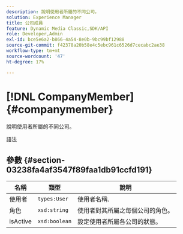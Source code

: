 ```yaml
---
description: 說明使用者所屬的不同公司。
solution: Experience Manager
title: 公司成員
feature: Dynamic Media Classic,SDK/API
role: Developer,Admin
exl-id: bce5e6a2-b866-4a54-8e0b-9bc99bf12988
source-git-commit: f42378a20b58e4c5ebc961c6526d7cecabc2ae38
workflow-type: tm+mt
source-wordcount: '47'
ht-degree: 17%

---
```


# [!DNL CompanyMember]{#companymember}

說明使用者所屬的不同公司。

語法

## 參數 {#section-03238fa4af3547f89faa1db91ccfd191}

| 名稱 | 類型 | 說明 |
|---|---|---|
| 使用者 | `types:User` | 使用者名稱. |
| 角色 | `xsd:string` | 使用者對其所屬之每個公司的角色。 |
| isActive | `xsd:boolean` | 設定使用者所屬各公司的狀態。 |
